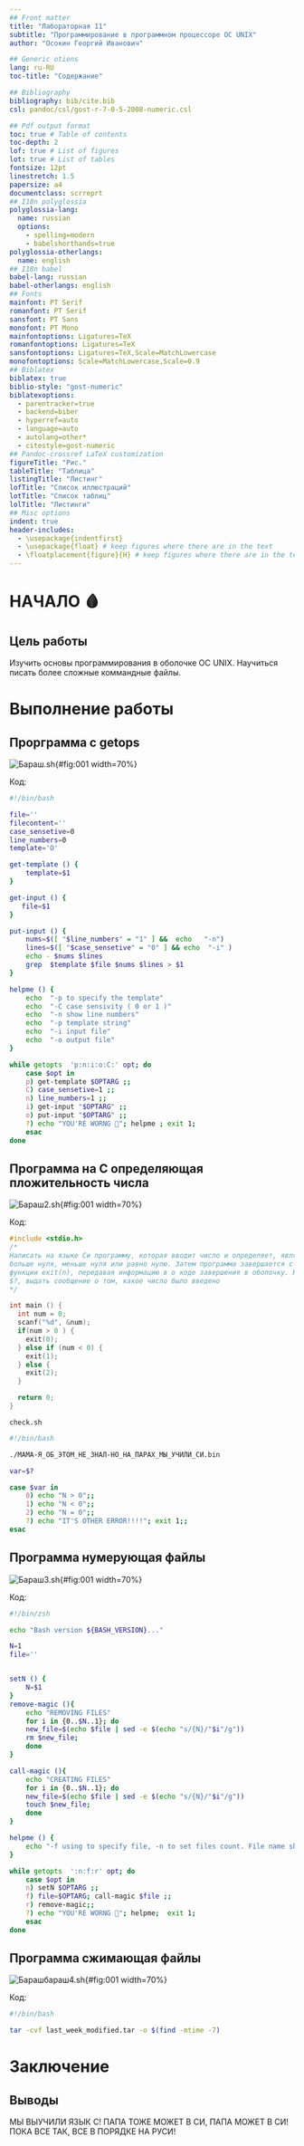 ```yaml
---
## Front matter
title: "Лабораторная 11"
subtitle: "Программирование в программном процессоре ОС UNIX"
author: "Осокин Георгий Иванович"

## Generic otions
lang: ru-RU
toc-title: "Содержание"

## Bibliography
bibliography: bib/cite.bib
csl: pandoc/csl/gost-r-7-0-5-2008-numeric.csl

## Pdf output format
toc: true # Table of contents
toc-depth: 2
lof: true # List of figures
lot: true # List of tables
fontsize: 12pt
linestretch: 1.5
papersize: a4
documentclass: scrreprt
## I18n polyglossia
polyglossia-lang:
  name: russian
  options:
	- spelling=modern
	- babelshorthands=true
polyglossia-otherlangs:
  name: english
## I18n babel
babel-lang: russian
babel-otherlangs: english
## Fonts
mainfont: PT Serif
romanfont: PT Serif
sansfont: PT Sans
monofont: PT Mono
mainfontoptions: Ligatures=TeX
romanfontoptions: Ligatures=TeX
sansfontoptions: Ligatures=TeX,Scale=MatchLowercase
monofontoptions: Scale=MatchLowercase,Scale=0.9
## Biblatex
biblatex: true
biblio-style: "gost-numeric"
biblatexoptions:
  - parentracker=true
  - backend=biber
  - hyperref=auto
  - language=auto
  - autolang=other*
  - citestyle=gost-numeric
## Pandoc-crossref LaTeX customization
figureTitle: "Рис."
tableTitle: "Таблица"
listingTitle: "Листинг"
lofTitle: "Список иллюстраций"
lotTitle: "Список таблиц"
lolTitle: "Листинги"
## Misc options
indent: true
header-includes:
  - \usepackage{indentfirst}
  - \usepackage{float} # keep figures where there are in the text
  - \floatplacement{figure}{H} # keep figures where there are in the text
---
```


# НАЧАЛО 🩸

## Цель работы

Изучить основы программирования в оболочке OC UNIX. Научиться писать более сложные коммандные файлы.

# Выполнение работы

## Прорграмма с getops

![Бараш.sh](image/1.png){#fig:001 width=70%}

Код: 

```bash
#!/bin/bash

file=''
filecontent=''
case_sensetive=0
line_numbers=0
template='O'

get-template () {
    template=$1
}

get-input () {
   file=$1
}

put-input () {
    nums=$([ "$line_numbers" = "1" ] &&  echo   "-n")
    lines=$([ "$case_sensetive" = "0" ] && echo  "-i" )
    echo - $nums $lines
    grep  $template $file $nums $lines > $1
}

helpme () {
    echo  "-p to specify the template"
    echo  "-C case sensivity ( 0 or 1 )"
    echo  "-n show line numbers"
    echo  "-p template string"
    echo  "-i input file"
    echo  "-o output file"
}

while getopts  'p:n:i:o:C:' opt; do
    case $opt in
	p) get-template $OPTARG ;;
	C) case_sensetive=1 ;;
	n) line_numbers=1 ;;
	i) get-input "$OPTARG" ;;
	o) put-input "$OPTARG" ;;
	?) echo "YOU'RE WORNG 🙈"; helpme ; exit 1;
    esac
done
```
## Программа на C определяющая пложительность числа

![Бараш2.sh](image/2.png){#fig:001 width=70%}

Код:

```c
#include <stdio.h>
/*
Написать на языке Си программу, которая вводит число и определяет, является ли оно
больше нуля, меньше нуля или равно нулю. Затем программа завершается с помощью
функции exit(n), передавая информацию в о коде завершения в оболочку. Командный файл должен вызывать эту программу и, проанализировав с помощью команды
$?, выдать сообщение о том, какое число было введено
*/

int main () {
  int num = 0;
  scanf("%d", &num);
  if(num > 0 ) {
    exit(0);
  } else if (num < 0) {
    exit(1);
  } else {
    exit(2);
  }

  return 0;
}

```

`check.sh`

```bash
#!/bin/bash

./МАМА-Я_ОБ_ЭТОМ_НЕ_ЗНАЛ-НО_НА_ПАРАХ_МЫ_УЧИЛИ_СИ.bin

var=$?

case $var in
    0) echo "N > 0";;
    1) echo "N < 0";;
    2) echo "N = 0";;
    ?) echo "IT'S OTHER ERROR!!!!"; exit 1;;
esac

```
## Программа нумерующая файлы

![Бараш3.sh](image/3.png){#fig:001 width=70%}

Код:

```bash
#!/bin/zsh

echo "Bash version ${BASH_VERSION}..."

N=1
file=''


setN () {
    N=$1
}
remove-magic (){
    echo "REMOVING FILES"
    for i in {0..$N..1}; do
	new_file=$(echo $file | sed -e $(echo "s/{N}/"$i"/g"))
	rm $new_file;
    done
}

call-magic (){
    echo "CREATING FILES"
    for i in {0..$N..1}; do
	new_file=$(echo $file | sed -e $(echo "s/{N}/"$i"/g"))
	touch $new_file;
    done
}

helpme () {
    echo "-f using to specify file, -n to set files count. File name should be written with \`{N}\` in the place where you want to set numbers"
}

while getopts  ':n:f:r' opt; do
    case $opt in
	n) setN $OPTARG ;;
	f) file=$OPTARG; call-magic $file ;;
	r) remove-magic;;
	?) echo "YOU'RE WORNG 🙈"; helpme;  exit 1;
    esac
done
```

## Программа сжимающая файлы

![Барашбараш4.sh](image/4.png){#fig:001 width=70%}

Код:

```bash
#!/bin/bash

tar -cvf last_week_modified.tar -o $(find -mtime -7)

```
# Заключение

## Выводы

МЫ ВЫУЧИЛИ ЯЗЫК С! ПАПА ТОЖЕ МОЖЕТ В СИ, ПАПА МОЖЕТ В СИ! ПОКА ВСЕ ТАК, ВСЕ В ПОРЯДКЕ НА РУСИ!
